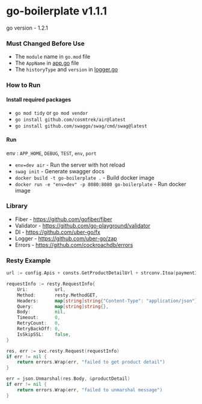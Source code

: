 # go-boilerplate v1.1.1

go version - 1.2.1

### Must Changed Before Use

- The `module` name in `go.mod` file
- The `AppName` in [app.go](app/app.go) file
- The `historyType` and `version` in [logger.go](app/core/helper/logger/logger.go)

### How to Run

#### Install required packages

- `go mod tidy` or `go mod vendor`
- `go install github.com/cosmtrek/air@latest`
- `go install github.com/swaggo/swag/cmd/swag@latest`

#### Run

env : `APP_HOME`, `DEBUG`, `TEST`, `env`, `port`

- `env=dev air` - Run the server with hot reload
- `swag init` - Generate swagger docs
- `docker build -t go-boilerplate .` - Build docker image
- `docker run -e "env=dev" -p 8080:8080 go-boilerplate` - Run docker image

### Library

- Fiber - https://github.com/gofiber/fiber
- Validator - https://github.com/go-playground/validator
- DI - https://github.com/uber-go/fx
- Logger - https://github.com/uber-go/zap
- Errors - https://github.com/cockroachdb/errors

### Resty Example

```go
url := config.Apis + consts.GetProductDetailUrl + strconv.Itoa(paymentID)

requestInfo := resty.RequestInfo{
    Uri:          url,
    Method:       resty.MethodGET,
    Headers:      map[string]string{"Content-Type": "application/json"},
    Query:        map[string]string{},
    Body:         nil,
    Timeout:      0,
    RetryCount:   0,
    RetryBackOff: 0,
    IsSkipSSL:    false,
}

res, err := svc.resty.Request(requestInfo)
if err != nil {
    return errors.Wrap(err, "failed to get product detail")
}

err = json.Unmarshal(res.Body, &productDetail)
if err != nil {
    return errors.Wrap(err, "failed to unmarshal message")
}
```
